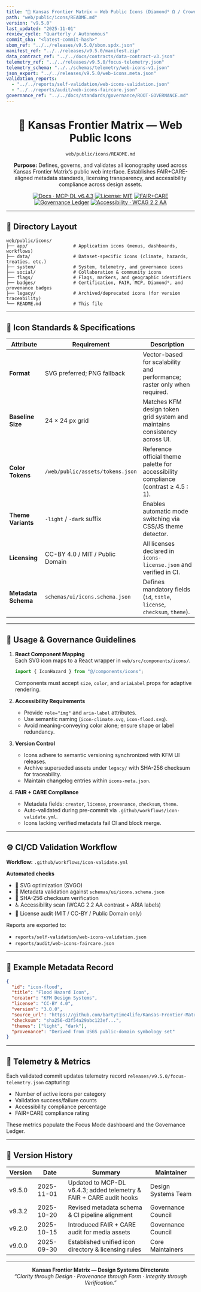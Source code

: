 ```yaml
---
title: "🎨 Kansas Frontier Matrix — Web Public Icons (Diamond⁹ Ω / Crown∞Ω Ultimate Certified)"
path: "web/public/icons/README.md"
version: "v9.5.0"
last_updated: "2025-11-01"
review_cycle: "Quarterly / Autonomous"
commit_sha: "<latest-commit-hash>"
sbom_ref: "../../releases/v9.5.0/sbom.spdx.json"
manifest_ref: "../../releases/v9.5.0/manifest.zip"
data_contract_ref: "../../docs/contracts/data-contract-v3.json"
telemetry_ref: "../../releases/v9.5.0/focus-telemetry.json"
telemetry_schema: "../../schemas/telemetry/web-icons-v1.json"
json_export: "../../releases/v9.5.0/web-icons.meta.json"
validation_reports:
  - "../../reports/self-validation/web-icons-validation.json"
  - "../../reports/audit/web-icons-faircare.json"
governance_ref: "../../docs/standards/governance/ROOT-GOVERNANCE.md"
---
```


<div align="center">

# 🎨 Kansas Frontier Matrix — **Web Public Icons**
`web/public/icons/README.md`

**Purpose:** Defines, governs, and validates all iconography used across Kansas Frontier Matrix’s public web interface. Establishes FAIR+CARE-aligned metadata standards, licensing transparency, and accessibility compliance across design assets.

[![Docs · MCP-DL v6.4.3](https://img.shields.io/badge/Docs-MCP--DL%20v6.4.3-blue)](../../docs/standards/markdown_rules.md)
[![License: MIT](https://img.shields.io/badge/License-MIT-green)](../../LICENSE)
[![FAIR+CARE](https://img.shields.io/badge/FAIR%2BCARE-Compliant-orange)](../../docs/standards/governance/ROOT-GOVERNANCE.md)
[![Governance Ledger](https://img.shields.io/badge/Governance-Ledger-Active-purple)](../../docs/standards/governance/LEDGER.md)
[![Accessibility · WCAG 2.2 AA](https://img.shields.io/badge/Accessibility-WCAG%202.2%20AA-blueviolet)](https://www.w3.org/WAI/WCAG22/)

</div>

---

## 📁 Directory Layout

```
web/public/icons/
├── app/                 # Application icons (menus, dashboards, workflows)
├── data/                # Dataset-specific icons (climate, hazards, treaties, etc.)
├── system/              # System, telemetry, and governance icons
├── social/              # Collaboration & community icons
├── flags/               # Flags, markers, and geographic identifiers
├── badges/              # Certification, FAIR, MCP, Diamond⁹, and provenance badges
├── legacy/              # Archived/deprecated icons (for version traceability)
└── README.md            # This file
```

---

## 🧩 Icon Standards & Specifications

| Attribute | Requirement | Description |
|------------|--------------|-------------|
| **Format** | SVG preferred; PNG fallback | Vector-based for scalability and performance; raster only when required. |
| **Baseline Size** | 24 × 24 px grid | Matches KFM design token grid system and maintains consistency across UI. |
| **Color Tokens** | `/web/public/assets/tokens.json` | Reference official theme palette for accessibility compliance (contrast ≥ 4.5 : 1). |
| **Theme Variants** | `-light` / `-dark` suffix | Enables automatic mode switching via CSS/JS theme detector. |
| **Licensing** | CC-BY 4.0 / MIT / Public Domain | All licenses declared in `icons-license.json` and verified in CI. |
| **Metadata Schema** | `schemas/ui/icons.schema.json` | Defines mandatory fields (`id`, `title`, `license`, `checksum`, `theme`). |

---

## 🧭 Usage & Governance Guidelines

1. **React Component Mapping**  
   Each SVG icon maps to a React wrapper in `web/src/components/icons/`.  
   ```js
   import { IconHazard } from "@/components/icons";
   ```
   Components must accept `size`, `color`, and `ariaLabel` props for adaptive rendering.

2. **Accessibility Requirements**  
   - Provide `role="img"` and `aria-label` attributes.  
   - Use semantic naming (`icon-climate.svg`, `icon-flood.svg`).  
   - Avoid meaning-conveying color alone; ensure shape or label redundancy.

3. **Version Control**  
   - Icons adhere to semantic versioning synchronized with KFM UI releases.  
   - Archive superseded assets under `legacy/` with SHA-256 checksum for traceability.  
   - Maintain changelog entries within `icons-meta.json`.

4. **FAIR + CARE Compliance**  
   - Metadata fields: `creator`, `license`, `provenance`, `checksum`, `theme`.  
   - Auto-validated during pre-commit via `.github/workflows/icon-validate.yml`.  
   - Icons lacking verified metadata fail CI and block merge.

---

## ⚙️ CI/CD Validation Workflow

**Workflow:** `.github/workflows/icon-validate.yml`

**Automated checks**
- 🧹 SVG optimization (SVGO)  
- 🧾 Metadata validation against `schemas/ui/icons.schema.json`  
- 🔐 SHA-256 checksum verification  
- ♿ Accessibility scan (WCAG 2.2 AA contrast + ARIA labels)  
- 📜 License audit (MIT / CC-BY / Public Domain only)

Reports are exported to:
- `reports/self-validation/web-icons-validation.json`  
- `reports/audit/web-icons-faircare.json`  

---

## 🧱 Example Metadata Record

```json
{
  "id": "icon-flood",
  "title": "Flood Hazard Icon",
  "creator": "KFM Design Systems",
  "license": "CC-BY 4.0",
  "version": "3.0.0",
  "source_url": "https://github.com/bartytime4life/Kansas-Frontier-Matrix",
  "checksum": "sha256-d3f54a29abc123ef...",
  "themes": ["light", "dark"],
  "provenance": "Derived from USGS public-domain symbology set"
}
```

---

## 🧩 Telemetry & Metrics

Each validated commit updates telemetry record `releases/v9.5.0/focus-telemetry.json` capturing:
- Number of active icons per category  
- Validation success/failure counts  
- Accessibility compliance percentage  
- FAIR+CARE compliance rating  

These metrics populate the Focus Mode dashboard and the Governance Ledger.

---

## 🧾 Version History

| Version | Date | Summary | Maintainer |
|----------|------|----------|-------------|
| v9.5.0 | 2025-11-01 | Updated to MCP-DL v6.4.3; added telemetry & FAIR + CARE audit hooks | Design Systems Team |
| v9.3.2 | 2025-10-20 | Revised metadata schema & CI pipeline alignment | Governance Council |
| v9.2.0 | 2025-10-15 | Introduced FAIR + CARE audit for media assets | Governance Council |
| v9.0.0 | 2025-09-30 | Established unified icon directory & licensing rules | Core Maintainers |

---

<div align="center">

**Kansas Frontier Matrix — Design Systems Directorate**  
*“Clarity through Design · Provenance through Form · Integrity through Verification.”*

</div>

